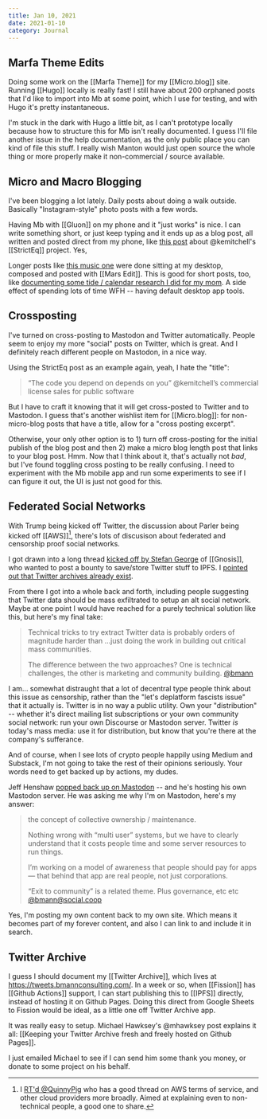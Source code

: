 ```yaml
---
title: Jan 10, 2021
date: 2021-01-10
category: Journal
---
```


## Marfa Theme Edits

Doing some work on the [[Marfa Theme]] for my [[Micro.blog]] site. Running [[Hugo]] locally is really fast! I still have about 200 orphaned posts that I'd like to import into Mb at some point, which I use for testing, and with Hugo it's pretty instantaneous.

I'm stuck in the dark with Hugo a little bit, as I can't prototype locally because how to structure this for Mb isn't really documented. I guess I'll file another issue in the help documentation, as the only public place you can kind of file this stuff. I really wish Manton would just open source the whole thing or more properly make it non-commercial / source available.

## Micro and Macro Blogging

I've been blogging a lot lately. Daily posts about doing a walk outside. Basically "Instagram-style" photo posts with a few words.

Having Mb with [[Gluon]] on my phone and it "just works" is nice. I can write something short, or just keep typing and it ends up as a blog post, all written and posted direct from my phone, like [this post](https://blog.bmannconsulting.com/2021/01/09/the-code-you.html) about @kemitchell's [[StrictEq]] project. Yes, 

Longer posts like [this music one](https://blog.bmannconsulting.com/2021/01/10/campbells-dec-playlist.html) were done sitting at my desktop, composed and posted with [[Mars Edit]]. This is good for short posts, too, like [documenting some tide / calendar research I did for my mom](https://blog.bmannconsulting.com/2021/01/06/tide-data-as.html). A side effect of spending lots of time WFH -- having default desktop app tools.

## Crossposting

I've turned on cross-posting to Mastodon and Twitter automatically. People seem to enjoy my more "social" posts on Twitter, which is great. And I definitely reach different people on Mastodon, in a nice way.

Using the StrictEq post as an example again, yeah, I hate the "title":

> “The code you depend on depends on you” @kemitchell’s commercial license sales for public software

But I have to craft it knowing that it will get cross-posted to Twitter and to Mastodon. I guess that's another wishlist item for [[Micro.blog]]: for non-micro-blog posts that have a title, allow for a "cross posting excerpt".

Otherwise, your only other option is to 1) turn off cross-posting for the initial publish of the blog post and then 2) make a micro blog length post that links to your blog post. Hmm. Now that I think about it, that's actually not _bad_, but I've found toggling cross posting to be really confusing. I need to experiment with the Mb mobile app and run some experiments to see if I can figure it out, the UI is just not good for this. 

## Federated Social Networks

With Trump being kicked off Twitter, the discussion about Parler being kicked off [[AWS]][^parleraws], there's lots of discusison about federated and censorship proof social networks.

[^parleraws]: I [RT'd @QuinnyPig](https://twitter.com/QuinnyPig/status/1348116976019771392) who has a good thread on AWS terms of service, and other cloud providers more broadly. Aimed at explaining even to non-technical people, a good one to share.

I got drawn into a long thread [kicked off by Stefan George](https://twitter.com/StefanDGeorge/status/1347861734716035074) of [[Gnosis]], who wanted to post a bounty to save/store Twitter stuff to IPFS. I [pointed out that Twitter archives already exist](https://twitter.com/bmann/status/1347937473494618112?s=20). 

From there I got into a whole back and forth, including people suggesting that Twitter data should be mass exfiltrated to setup an alt social network. Maybe at one point I would have reached for a purely technical solution like this, but here's my final take:

> Technical tricks to try extract Twitter data is probably orders of magnitude harder than …just doing the work in building out critical mass communities. 
> 
> The difference between the two approaches? One is technical challenges, the other is marketing and community building.
> [@bmann](https://twitter.com/bmann/status/1348350579072921605)

I am... somewhat distraught that a lot of decentral type people think about this issue as censorship, rather than the "let's deplatform fascists issue" that it actually is. Twitter is in no way a public utility. Own your "distribution" -- whether it's direct mailing list subscriptions or your own community social network: run your own Discourse or Mastodon server. Twitter _is_ today's mass media: use it for distribution, but know that you're there at the company's sufferance.

And of course, when I see lots of crypto people happily using Medium and Substack, I'm not going to take the rest of their opinions seriously. Your words need to get backed up by actions, my dudes.

Jeff Henshaw [popped back up on Mastodon](https://social.coop/web/statuses/105532885799120767) -- and he's hosting his own Mastodon server. He was asking me why I'm on Mastodon, here's my answer:

> the concept of collective ownership / maintenance.
>
> Nothing wrong with “multi user” systems, but we have to clearly understand that it costs people time and some server resources to run things. 
>
> I’m working on a model of awareness that people should pay for apps — that behind that app are real people, not just corporations.
>
> “Exit to community” is a related theme. Plus governance, etc etc
> [@bmann@social.coop](https://social.coop/@bmann/105532951231308481)

Yes, I'm posting my own content back to my own site. Which means it becomes part of my forever content, and also I can link to and include it in search.

## Twitter Archive

I guess I should document my [[Twitter Archive]], which lives at <https://tweets.bmannconsulting.com/>. In a week or so, when [[Fission]] has [[Github Actions]] support, I can start publishing this to [[IPFS]] directly, instead of hosting it on Github Pages. Doing this direct from Google Sheets to Fission would be ideal, as a little one off Twitter Archive app.

It was really easy to setup. Michael Hawksey's @mhawksey post explains it all: [[Keeping your Twitter Archive fresh and freely hosted on Github Pages]].

I just emailed Michael to see if I can send him some thank you money, or donate to some project on his behalf.
